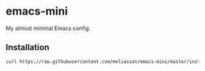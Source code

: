 # emacs-mini

My almost minimal Emacs config.

## Installation

```bash
curl https://raw.githubusercontent.com/meliasson/emacs-mini/master/install.sh | sh
```
